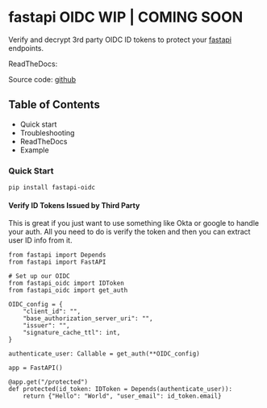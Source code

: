 # fastapi OIDC WIP | COMING SOON

Verify and decrypt 3rd party OIDC ID tokens to protect your [fastapi](https://github.com/tiangolo/fastapi) endpoints.

ReadTheDocs:

Source code: [github](https://github.com/HarryMWinters/fastapi-oidc)

## Table of Contents

- Quick start
- Troubleshooting
- ReadTheDocs
- Example

### Quick Start

`pip install fastapi-oidc`

#### Verify ID Tokens Issued by Third Party

This is great if you just want to use something like Okta or google to handle
your auth. All you need to do is verify the token and then you can extract user
ID info from it.

```python3
from fastapi import Depends
from fastapi import FastAPI

# Set up our OIDC
from fastapi_oidc import IDToken
from fastapi_oidc import get_auth

OIDC_config = {
    "client_id": "",
    "base_authorization_server_uri": "",
    "issuer": "",
    "signature_cache_ttl": int,
}

authenticate_user: Callable = get_auth(**OIDC_config)

app = FastAPI()

@app.get("/protected")
def protected(id_token: IDToken = Depends(authenticate_user)):
    return {"Hello": "World", "user_email": id_token.email}
```
